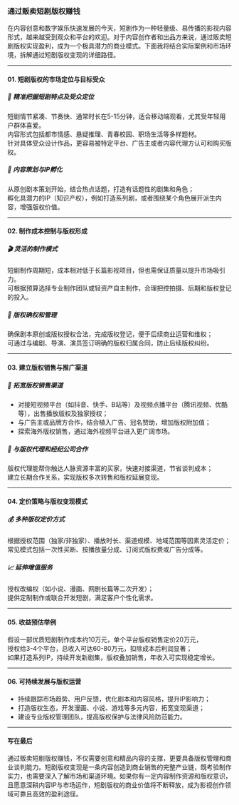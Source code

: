 ### 通过贩卖短剧版权赚钱

在内容创意和数字娱乐快速发展的今天，短剧作为一种轻量级、易传播的影视内容形式，越来越受到观众和平台的欢迎。对于内容创作者和出品方来说，通过贩卖短剧版权实现盈利，成为一个极具潜力的商业模式。下面我将结合实际案例和市场环境，拆解通过短剧版权变现的详细路径。

***

#### 01. 短剧版权的市场定位与目标受众

##### 🎯 精准把握短剧特点及受众定位  
短剧情节紧凑、节奏快、通常时长在5-15分钟，适合移动端观看，尤其受年轻用户群体喜爱。  
内容形式包括都市情感、悬疑推理、青春校园、职场生活等多样题材。  
针对具体受众设计作品，更容易被特定平台、广告主或者内容代理方认可和购买版权。

##### 🌱 内容策划与IP孵化  
从原创剧本策划开始，结合热点话题，打造有话题性的剧集和角色；  
孵化具潜力的IP（知识产权），例如打造系列剧，或者围绕某个角色展开派生内容，增强版权价值。

***

#### 02. 制作成本控制与版权形成

##### 🎬 灵活的制作模式  
短剧制作周期短，成本相对低于长篇影视项目，但也需保证质量以提升市场吸引力。  
可根据预算选择专业制作团队或轻资产自主制作，合理把控拍摄、后期和版权登记的投入。 

##### 📄 版权确权和管理  
确保剧本原创或版权授权合法，完成版权登记，便于后续商业运营和维权；  
可通过与编剧、导演、演员签订明确的版权归属合同，防止后续版权纠纷。

***

#### 03. 建立版权销售与推广渠道

##### 📣 拓宽版权销售渠道  
* 对接短视频平台（如抖音、快手、B站等）及视频点播平台（腾讯视频、优酷等），出售播放版权及独家授权；  
* 与广告主或品牌方合作，结合植入广告、冠名赞助，增加版权附加值；  
* 探索海外版权销售，通过海外视频平台进入更广阔市场。

##### 🤝 与版权代理和经纪公司合作  
版权代理能帮你触达人脉资源丰富的买家，快速对接渠道，节省谈判成本；  
建立长期合作关系，实现版权多次转售和版权延展变现。

***

#### 04. 定价策略与版权变现模式

##### 💰 多种版权定价方式  
根据授权范围（独家/非独家）、播放时长、渠道规模、地域范围等因素灵活定价；  
常见模式包括一次性买断、按播放量分成、订阅式版权费或广告分成等。

##### 📈 延伸增值服务  
授权改编权（如小说、漫画、网剧长篇等二次开发）；  
提供定制制作或联合开发短剧，满足客户个性化需求。

***

#### 05. 收益预估举例

假设一部优质短剧制作成本约10万元，单个平台版权销售定价20万元，  
授权给3-4个平台，总收入可达60-80万元，扣除成本后利润显著；  
如果打造系列IP，持续开发新剧集，版权叠加销售，年收入可实现稳定增长。

***

#### 06. 可持续发展与版权运营

* 持续跟踪市场趋势、用户反馈，优化剧本和内容风格，提升IP影响力；  
* 打造版权生态，开发漫画、小说、游戏等多元内容，拓宽变现渠道；  
* 建设专业版权管理团队，提高版权保护与法律风险防范能力。

***

#### 写在最后

通过贩卖短剧版权赚钱，不仅需要创意和精品内容的支撑，更要具备版权管理和商业谈判能力。短剧版权变现是一条内容创造到商业销售的完整产业链，既考验制作实力，也需要深入了解市场和渠道环境。如果你有一定内容制作资源和版权意识，且愿意深耕内容IP与市场运作，短剧版权的商业价值将不断释放，成为影视创作领域可靠且高效的盈利途径。